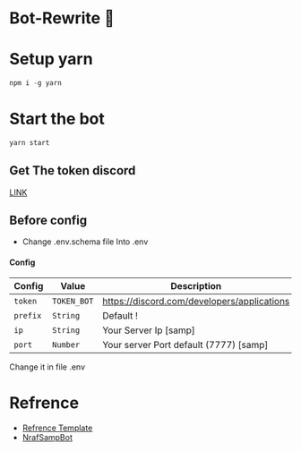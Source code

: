 ﻿# Bot-Rewrite 👾
 
 # Setup yarn
 ```c
 npm i -g yarn
 ```
 
 # Start the bot
```c
yarn start
```
## Get The token discord 
[LINK](https://discord.com/developers/applications)


 ## Before config
 * Change .env.schema file Into .env
 
 #### Config

| Config      | Value       | Description            |
| ----------- | ----------- | ---------------------- |
| `token`     | `TOKEN_BOT` | https://discord.com/developers/applications        |
| `prefix` | `String`        | Default ! |
| `ip`    | `String`        | Your Server Ip   [samp]   |
| `port`    | `Number`    | Your server Port default (7777) [samp]       |

Change it in file .env

 # Refrence
* [Refrence Template](https://github.com/RaZegame/bot-template-ts)
* [NrafSampBot](https://github.com/NRAF13/SampBotNraf)

